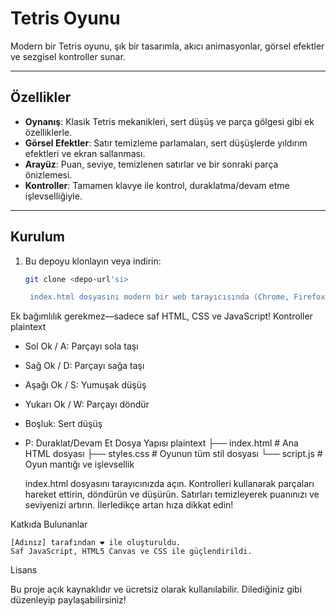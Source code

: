# Tetris Oyunu
Modern bir Tetris oyunu, şık bir tasarımla, akıcı animasyonlar, görsel efektler ve sezgisel kontroller sunar.

---

## Özellikler
- **Oynanış**: Klasik Tetris mekanikleri, sert düşüş ve parça gölgesi gibi ek özelliklerle.
- **Görsel Efektler**: Satır temizleme parlamaları, sert düşüşlerde yıldırım efektleri ve ekran sallanması.
- **Arayüz**: Puan, seviye, temizlenen satırlar ve bir sonraki parça önizlemesi.
- **Kontroller**: Tamamen klavye ile kontrol, duraklatma/devam etme işlevselliğiyle.

---

## Kurulum

1. Bu depoyu klonlayın veya indirin:
   ```bash
   git clone <depo-url'si>

    index.html dosyasını modern bir web tarayıcısında (Chrome, Firefox vb.) açın.

Ek bağımlılık gerekmez—sadece saf HTML, CSS ve JavaScript!
Kontroller
plaintext
- Sol Ok / A: Parçayı sola taşı
- Sağ Ok / D: Parçayı sağa taşı
- Aşağı Ok / S: Yumuşak düşüş
- Yukarı Ok / W: Parçayı döndür
- Boşluk: Sert düşüş
- P: Duraklat/Devam Et
Dosya Yapısı
plaintext
├── index.html    # Ana HTML dosyası
├── styles.css    # Oyunun tüm stil dosyası
└── script.js     # Oyun mantığı ve işlevsellik

    index.html dosyasını tarayıcınızda açın.
    Kontrolleri kullanarak parçaları hareket ettirin, döndürün ve düşürün.
    Satırları temizleyerek puanınızı ve seviyenizi artırın.
    İlerledikçe artan hıza dikkat edin!

Katkıda Bulunanlar

    [Adınız] tarafından ❤️ ile oluşturuldu.
    Saf JavaScript, HTML5 Canvas ve CSS ile güçlendirildi.

Lisans

Bu proje açık kaynaklıdır ve ücretsiz olarak kullanılabilir. Dilediğiniz gibi düzenleyip paylaşabilirsiniz!
